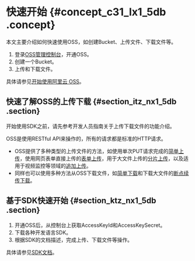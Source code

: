 # 快速开始 {#concept_c31_lx1_5db .concept}

本文主要介绍如何快速使用OSS，如创建Bucket、上传文件、下载文件等。

1.  登录[OSS管理控制台](https://oss.console.aliyun.com/)，开通OSS。
2.  创建一个Bucket。
3.  上传和下载文件。

具体请参见[开始使用阿里云 OSS](../../../../../intl.zh-CN/快速入门/开始使用阿里云OSS.md#)。

## 快速了解OSS的上传下载 {#section_itz_nx1_5db .section}

开始使用SDK之前，请先参考开发人员指南关于上传下载文件的功能介绍。

OSS是使用RESTful API来操作的，所有的请求都是标准的HTTP请求。

-   OSS提供了多种类型的上传文件的方法，如使用单次PUT请求完成的[简单上传](intl.zh-CN/开发指南/上传文件（Object）/简单上传.md#)，使用网页表单直接上传的[表单上传](intl.zh-CN/开发指南/上传文件（Object）/表单上传.md#)，用于大文件上传的[分片上传](intl.zh-CN/开发指南/上传文件（Object）/分片上传和断点续传.md#)，以及适用于视频监控等领域的[追加上传](intl.zh-CN/开发指南/上传文件（Object）/追加上传.md#)。
-   同样也可以使用多种方法从OSS下载文件，如[简单下载](intl.zh-CN/开发指南/下载文件/简单下载.md#)和下载大文件的[断点续传下载](intl.zh-CN/开发指南/下载文件/断点续传下载.md#)。

## 基于SDK快速开始 {#section_ktz_nx1_5db .section}

1.  开通OSS后，从控制台上获取AccessKeyId和AccessKeySecret。
2.  下载各种开发语言SDK。
3.  根据SDK的文档描述，完成上传、下载文件等操作。

具体请参见[SDK文档](https://www.alibabacloud.com/help/doc-detail/52834.htm)。

